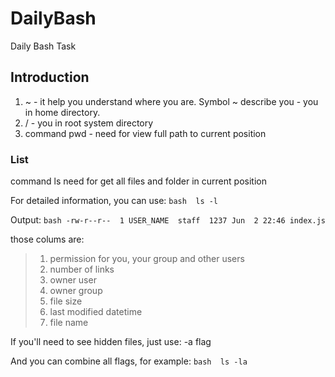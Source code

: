 # DailyBash
Daily Bash Task

## Introduction 
  1. ~ - it help you understand where you are. Symbol ~ describe you - you in home directory.
  2. / - you in root system directory 
  3. command pwd - need for view full path to current position 
  
  ### List 
  
  command ls need for get all files and folder in current position
  
  For detailed information, you can use: 
    ```bash 
        ls -l
    ```
  
  Output: 
    ```bash
    -rw-r--r--  1 USER_NAME  staff  1237 Jun  2 22:46 index.js
    ```
  
  those colums are:
  
  > 1) permission for you, your group and other users
  > 2) number of links 
  > 3) owner user
  > 4) owner group
  > 5) file size 
  > 6) last modified datetime
  > 7) file name
  
  If you'll need to see hidden files, just use: -a flag
  
  And you can combine all flags, for example: 
    ```bash 
        ls -la
    ```
  
  

